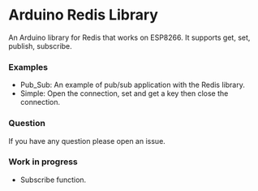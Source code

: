 # Arduino Redis Library

An Arduino library for Redis that works on ESP8266.
It supports get, set, publish, subscribe.

### Examples

- Pub_Sub: An example of pub/sub application with the Redis library.
- Simple: Open the connection, set and get a key then close the connection.

### Question

If you have any question please open an issue.

### Work in progress

- Subscribe function.
